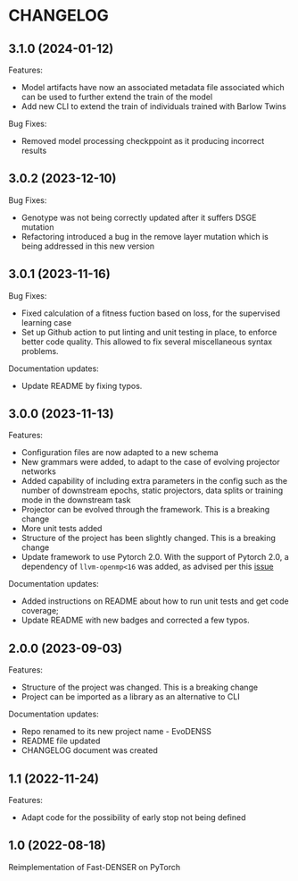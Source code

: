 # CHANGELOG

## 3.1.0 (2024-01-12)

Features:

- Model artifacts have now an associated metadata file associated which can be used to further extend the train of the model
- Add new CLI to extend the train of individuals trained with Barlow Twins

Bug Fixes:

- Removed model processing checkppoint as it producing incorrect results

## 3.0.2 (2023-12-10)


Bug Fixes:

- Genotype was not being correctly updated after it suffers DSGE mutation
- Refactoring introduced a bug in the remove layer mutation which is being addressed in this new version


## 3.0.1 (2023-11-16)


Bug Fixes:

- Fixed calculation of a fitness fuction based on loss, for the supervised learning case
- Set up Github action to put linting and unit testing in place, to enforce better code quality. This allowed to fix several miscellaneous syntax problems.

Documentation updates:

- Update README by fixing typos.


## 3.0.0 (2023-11-13)


Features:

- Configuration files are now adapted to a new schema
- New grammars were added, to adapt to the case of evolving projector networks
- Added capability of including extra parameters in the config such as the number of downstream epochs, static projectors, data splits or training mode in the downstream task 
- Projector can be evolved through the framework. This is a breaking change
- More unit tests added
- Structure of the project has been slightly changed. This is a breaking change
- Update framework to use Pytorch 2.0. With the support of Pytorch 2.0, a dependency of `llvm-openmp<16` was added, as advised per this [issue](https://github.com/pytorch/pytorch/issues/102269)

Documentation updates:

- Added instructions on README about how to run unit tests and get code coverage;
- Update README with new badges and corrected a few typos.


## 2.0.0 (2023-09-03)


Features:

- Structure of the project was changed. This is a breaking change
- Project can be imported as a library as an alternative to CLI


Documentation updates:

- Repo renamed to its new project name - EvoDENSS
- README file updated
- CHANGELOG document was created


## 1.1 (2022-11-24)

Features:

- Adapt code for the possibility of early stop not being defined

## 1.0 (2022-08-18)

Reimplementation of Fast-DENSER on PyTorch